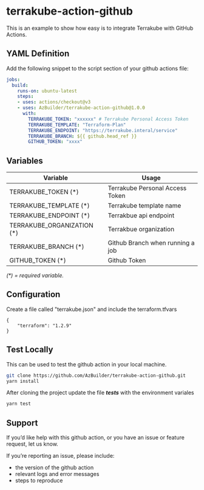 # terrakube-action-github

This is an example to show how easy is to integrate Terrakube with GitHub Actions.

## YAML Definition

Add the following snippet to the script section of your github actions file:

```yaml
jobs:
  build:
    runs-on: ubuntu-latest
    steps:
    - uses: actions/checkout@v3
    - uses: AzBuilder/terrakube-action-github@1.0.0
      with:
        TERRAKUBE_TOKEN: "xxxxxx" # Terrakube Personal Access Token
        TERRAKUBE_TEMPLATE: "Terraform-Plan"
        TERRAKUBE_ENDPOINT: "https://terrakube.interal/service"
        TERRAKUBE_BRANCH: ${{ github.head_ref }}
        GITHUB_TOKEN: "xxxx"
```

## Variables

| Variable                         | Usage                                              |
| -------------------------------- | -------------------------------------------------- |
| TERRAKUBE_TOKEN (*)              | Terrakube Personal Access Token                    |
| TERRAKUBE_TEMPLATE (*)           | Terrakube template name                            |
| TERRAKUBE_ENDPOINT (*)           | Terrakbue api endpoint                             |
| TERRAKUBE_ORGANIZATION (*)       | Terrakbue organization                             |
| TERRAKUBE_BRANCH (*)             | Github Branch when running a job                   |
| GITHUB_TOKEN (*)                 | Github Token                                       |

_(*) = required variable._

## Configuration

Create a file called "terrakube.json" and include the terraform.tfvars

```
{
	"terraform": "1.2.9"
}
```

## Test Locally

This can be used to test the github action in your local machine.

```bash
git clone https://github.com/AzBuilder/terrakube-action-github.git
yarn install
```

After cloning the project update the file ***__tests__*** with the environment variales

```bash
yarn test
```

## Support
If you’d like help with this github action, or you have an issue or feature request, let us know.

If you’re reporting an issue, please include:

- the version of the github action
- relevant logs and error messages
- steps to reproduce

